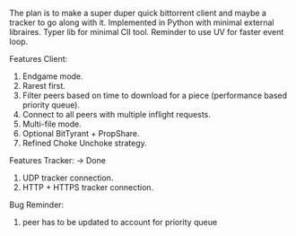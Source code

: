 The plan is to make a super duper quick bittorrent client and maybe a tracker to go along with it. Implemented in Python with minimal external libraires.
Typer lib for minimal ClI tool. Reminder to use UV for faster event loop.

Features Client:
1. Endgame mode.
2. Rarest first.
3. Filter peers based on time to download for a piece (performance based priority queue).
4. Connect to all peers with multiple inflight requests.
5. Multi-file mode.
6. Optional BitTyrant + PropShare.
7. Refined Choke Unchoke strategy.

Features Tracker: -> Done
1. UDP tracker connection.
2. HTTP + HTTPS tracker connection.

Bug Reminder:
1. peer has to be updated to account for priority queue

